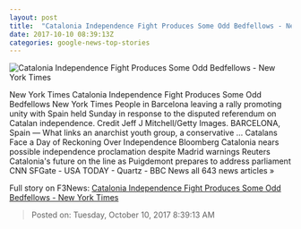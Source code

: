 ```yaml
---
layout: post
title:  "Catalonia Independence Fight Produces Some Odd Bedfellows - New York Times"
date: 2017-10-10 08:39:13Z
categories: google-news-top-stories
---
```


![Catalonia Independence Fight Produces Some Odd Bedfellows - New York Times](https://static01.nyt.com/images/2017/10/10/world/10divisions1/10divisions1-facebookJumbo.jpg)

New York Times Catalonia Independence Fight Produces Some Odd Bedfellows New York Times People in Barcelona leaving a rally promoting unity with Spain held Sunday in response to the disputed referendum on Catalan independence. Credit Jeff J Mitchell/Getty Images. BARCELONA, Spain — What links an anarchist youth group, a conservative ... Catalans Face a Day of Reckoning Over Independence Bloomberg Catalonia nears possible independence proclamation despite Madrid warnings Reuters Catalonia's future on the line as Puigdemont prepares to address parliament CNN SFGate - USA TODAY - Quartz - BBC News all 643 news articles »


Full story on F3News: [Catalonia Independence Fight Produces Some Odd Bedfellows - New York Times](http://www.f3nws.com/n/PVurYC)

> Posted on: Tuesday, October 10, 2017 8:39:13 AM
